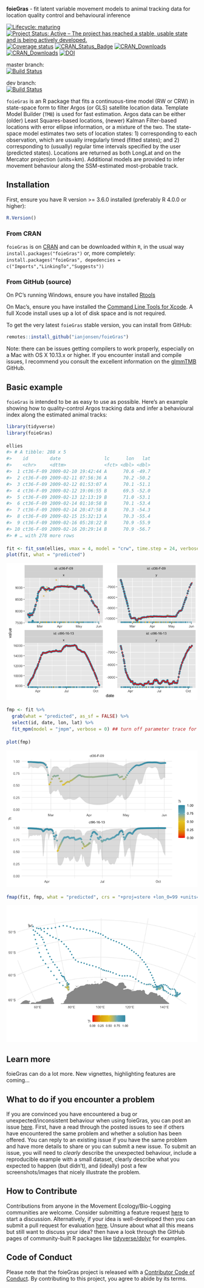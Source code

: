 
<!-- README.md is generated from README.Rmd. Please edit that file -->

**foieGras** - fit latent variable movement models to animal tracking
data for location quality control and behavioural inference

<!-- badges: start -->

[![Lifecycle:
maturing](https://img.shields.io/badge/lifecycle-maturing-blue.svg)](https://www.tidyverse.org/lifecycle/#maturing)
[![Project Status: Active – The project has reached a stable, usable
state and is being actively
developed.](https://www.repostatus.org/badges/latest/active.svg)](https://www.repostatus.org/#active)
[![Coverage
status](https://codecov.io/gh/ianjonsen/foieGras/branch/master/graph/badge.svg)](https://codecov.io/github/ianjonsen/foieGras?branch=master)
[![CRAN\_Status\_Badge](http://www.r-pkg.org/badges/version/foieGras)](https://cran.r-project.org/package=foieGras)
[![CRAN\_Downloads](http://cranlogs.r-pkg.org/badges/foieGras?color=brightgreen)](http://www.r-pkg.org/pkg/foieGras)
[![CRAN\_Downloads](http://cranlogs.r-pkg.org/badges/grand-total/foieGras?color=brightgreen)](https://cran.r-project.org/package=foieGras)
[![DOI](https://zenodo.org/badge/DOI/10.5281/zenodo.2628481.svg)](https://doi.org/10.5281/zenodo.2628481)

master branch:  
[![Build
Status](https://travis-ci.org/ianjonsen/foieGras.svg?branch=master)](https://travis-ci.org/ianjonsen/foieGras)

dev branch:  
[![Build
Status](https://travis-ci.org/ianjonsen/foieGras.svg?branch=dev)](https://travis-ci.org/ianjonsen/foieGras)
<!-- badges: end -->

`foieGras` is an R package that fits a continuous-time model (RW or CRW)
in state-space form to filter Argos (or GLS) satellite location data.
Template Model Builder (`TMB`) is used for fast estimation. Argos data
can be either (older) Least Squares-based locations, (newer) Kalman
Filter-based locations with error ellipse information, or a mixture of
the two. The state-space model estimates two sets of location states: 1)
corresponding to each observation, which are usually irregularly timed
(fitted states); and 2) corresponding to (usually) regular time
intervals specified by the user (predicted states). Locations are
returned as both LongLat and on the Mercator projection (units=km).
Additional models are provided to infer movement behaviour along the
SSM-estimated most-probable track.

## Installation

First, ensure you have R version &gt;= 3.6.0 installed (preferably R
4.0.0 or higher):

``` r
R.Version()
```

### From CRAN

`foieGras` is on [CRAN](https://cran.r-project.org/package=foieGras) and
can be downloaded within `R`, in the usual way
`install.packages("foieGras")` or, more completely:
`install.packages("foieGras", depedencies = c("Imports","LinkingTo","Suggests"))`

### From GitHub (source)

On PC’s running Windows, ensure you have installed
[Rtools](https://cran.r-project.org/bin/windows/Rtools/)

On Mac’s, ensure you have installed the [Command Line Tools for
Xcode](https://developer.apple.com/download/more/). A full Xcode install
uses up a lot of disk space and is not required.

To get the very latest `foieGras` stable version, you can install from
GitHub:

``` r
remotes::install_github("ianjonsen/foieGras")
```

Note: there can be issues getting compilers to work properly, especially
on a Mac with OS X 10.13.x or higher. If you encounter install and
compile issues, I recommend you consult the excellent information on the
[glmmTMB](https://github.com/glmmTMB/glmmTMB) GitHub.

## Basic example

`foieGras` is intended to be as easy to use as possible. Here’s an
example showing how to quality-control Argos tracking data and infer a
behavioural index along the estimated animal tracks:

``` r
library(tidyverse)
library(foieGras)

ellies
#> # A tibble: 288 x 5
#>    id        date                lc      lon   lat
#>    <chr>     <dttm>              <fct> <dbl> <dbl>
#>  1 ct36-F-09 2009-02-10 19:42:44 A      70.6 -49.7
#>  2 ct36-F-09 2009-02-11 07:56:36 A      70.2 -50.2
#>  3 ct36-F-09 2009-02-12 01:53:07 A      70.1 -51.1
#>  4 ct36-F-09 2009-02-12 19:06:55 B      69.5 -52.0
#>  5 ct36-F-09 2009-02-13 12:13:19 B      71.0 -53.1
#>  6 ct36-F-09 2009-02-14 01:10:58 B      70.1 -53.4
#>  7 ct36-F-09 2009-02-14 20:47:58 B      70.3 -54.3
#>  8 ct36-F-09 2009-02-15 15:32:13 A      70.3 -55.4
#>  9 ct36-F-09 2009-02-16 05:28:22 B      70.9 -55.9
#> 10 ct36-F-09 2009-02-16 20:29:14 B      70.9 -56.7
#> # … with 278 more rows

fit <- fit_ssm(ellies, vmax = 4, model = "crw", time.step = 24, verbose = 0) ## turn off parameter trace for tidy output
plot(fit, what = "predicted")
```

![](man/figures/README-example-1.png)<!-- -->

``` r
fmp <- fit %>% 
  grab(what = "predicted", as_sf = FALSE) %>%
  select(id, date, lon, lat) %>%
  fit_mpm(model = "jmpm", verbose = 0) ## turn off parameter trace for tidy output

plot(fmp)
```

![](man/figures/README-example-2.png)<!-- -->

``` r
fmap(fit, fmp, what = "predicted", crs = "+proj=stere +lon_0=99 +units=km +ellps=WGS84")
```

![](man/figures/README-example-3.png)<!-- -->

## Learn more

foieGras can do a lot more. New vignettes, highlighting features are
coming…

## What to do if you encounter a problem

If you are convinced you have encountered a bug or
unexpected/inconsistent behaviour when using foieGras, you can post an
issue [here](https://github.com/ianjonsen/foieGras/issues). First, have
a read through the posted issues to see if others have encountered the
same problem and whether a solution has been offered. You can reply to
an existing issue if you have the same problem and have more details to
share or you can submit a new issue. To submit an issue, you will need
to *clearly* describe the unexpected behaviour, include a reproducible
example with a small dataset, clearly describe what you expected to
happen (but didn’t), and (ideally) post a few screenshots/images that
nicely illustrate the problem.

## How to Contribute

Contributions from anyone in the Movement Ecology/Bio-Logging
communities are welcome. Consider submitting a feature request
[here](https://github.com/ianjonsen/foieGras/issues/new/choose) to start
a discussion. Alternatively, if your idea is well-developed then you can
submit a pull request for evaluation
[here](https://github.com/ianjonsen/foieGras/pulls). Unsure about what
all this means but still want to discuss your idea? then have a look
through the GitHub pages of community-built R packages like
[tidyverse/dplyr](https://github.com/tidyverse/dplyr) for examples.

## Code of Conduct

Please note that the foieGras project is released with a [Contributor
Code of
Conduct](https://contributor-covenant.org/version/2/0/CODE_OF_CONDUCT.html).
By contributing to this project, you agree to abide by its terms.

